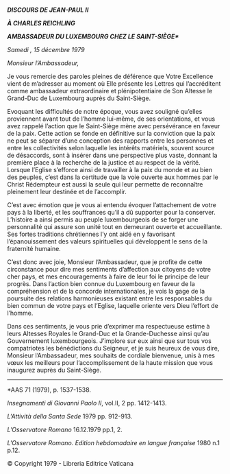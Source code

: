 ***DISCOURS DE JEAN-PAUL II***

***À CHARLES REICHLING***

***AMBASSADEUR DU LUXEMBOURG CHEZ LE SAINT-SIÈGE\****

*Samedi* *, 15 décembre 1979*

*Monsieur l’Ambassadeur,*

Je vous remercie des paroles pleines de déférence que Votre Excellence vient de m’adresser au moment où Elle présente les Lettres qui l’accréditent comme ambassadeur extraordinaire et plénipotentiaire de Son Altesse le Grand-Duc de Luxembourg auprès du Saint-Siège.

Evoquant les difficultés de notre époque, vous avez souligné qu’elles proviennent avant tout de l’homme lui-même, de ses orientations, et vous avez rappelé l’action que le Saint-Siège mène avec persévérance en faveur de la paix. Cette action se fonde en définitive sur la conviction que la paix ne peut se séparer d’une conception des rapports entre les personnes et entre les collectivités selon laquelle les intérêts matériels, souvent source de désaccords, sont à insérer dans une perspective plus vaste, donnant la première place à la recherche de la justice et au respect de la vérité. Lorsque l’Eglise s’efforce ainsi de travailler à la paix du monde et au bien des peuples, c’est dans la certitude que la voie ouverte aux hommes par le Christ Rédempteur est aussi la seule qui leur permette de reconnaître pleinement leur destinée et de l’accomplir.

C’est avec émotion que je vous ai entendu évoquer l’attachement de votre pays à la liberté, et les souffrances qu’il a dû supporter pour la conserver. L’histoire a ainsi permis au peuple luxembourgeois de se forger une personnalité qui assure son unité tout en demeurant ouverte et accueillante. Ses fortes traditions chrétiennes l’y ont aidé en y favorisant l’épanouissement des valeurs spirituelles qui développent le sens de la fraternité humaine.

C’est donc avec joie, Monsieur l’Ambassadeur, que je profite de cette circonstance pour dire mes sentiments d’affection aux citoyens de votre cher pays, et mes encouragements à faire de leur foi le principe de leur progrès. Dans l’action bien connue du Luxembourg en faveur de la compréhension et de la concorde internationales, je vois la gage de la poursuite des relations harmonieuses existant entre les responsables du bien commun de votre pays et l’Eglise, laquelle oriente vers Dieu l’effort de l’homme.

Dans ces sentiments, je vous prie d’exprimer ma respectueuse estime à leurs Altesses Royales le Grand-Duc et la Grande-Duchesse ainsi qu’au Gouvernement luxembourgeois. J’implore sur eux ainsi que sur tous vos compatriotes les bénédictions du Seigneur, et je suis heureux de vous dire, Monsieur l’Ambassadeur, mes souhaits de cordiale bienvenue, unis à mes vœux les meilleurs pour l’accomplissement de la haute mission que vous inaugurez auprès du Saint-Siège.

* * *

\*AAS 71 (1979), p. 1537-1538.

*Insegnamenti di Giovanni Paolo II*, vol.II, 2 pp. 1412-1413.

*L'Attività della Santa Sede* 1979 pp. 912-913.

*L’Osservatore Romano* 16.12.1979 pp.1, 2.

*L'Osservatore Romano. Edition hebdomadaire en langue française* 1980 n.1 p.12.

© Copyright 1979 - Libreria Editrice Vaticana